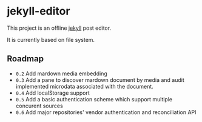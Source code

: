 # jekyll-editor

This project is an offline [jekyll](https://jekyllrb.com/) post editor.

It is currently based on file system.

## Roadmap

- `0.2` Add mardown media embedding
- `0.3` Add a pane to discover mardown document by media and audit implemented microdata associated with the document.
- `0.4` Add localStorage support
- `0.5` Add a basic authentication scheme which support multiple concurent sources
- `0.6` Add major repositories' vendor authentication and reconciliation API

